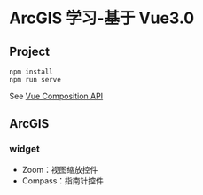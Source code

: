 # ArcGIS 学习-基于 Vue3.0

## Project

```
npm install
npm run serve
```

See [Vue Composition API](https://composition-api.vuejs.org/zh/)

## ArcGIS

### widget

- Zoom：视图缩放控件
- Compass：指南针控件
